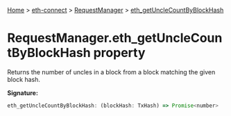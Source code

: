 [Home](./index) &gt; [eth-connect](./eth-connect.md) &gt; [RequestManager](./eth-connect.requestmanager.md) &gt; [eth\_getUncleCountByBlockHash](./eth-connect.requestmanager.eth_getunclecountbyblockhash.md)

# RequestManager.eth\_getUncleCountByBlockHash property

Returns the number of uncles in a block from a block matching the given block hash.

**Signature:**
```javascript
eth_getUncleCountByBlockHash: (blockHash: TxHash) => Promise<number>
```
